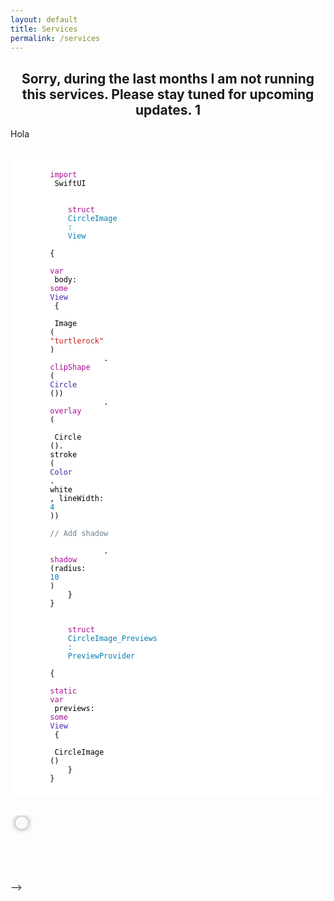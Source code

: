 ```yaml
---
layout: default
title: Services
permalink: /services
---
```

<h2 style="text-align: center">Sorry, during the last months I am not running this services. Please stay tuned for upcoming updates. 1</h2>
<!--
  <table style="width: 100%; horizontal-align: left; margin: 0px 0px">
    <tr>
      <td style="border-style: hidden; width: 33%; text-align: left; vertical-align: top; padding: 0px">
        <img style="display: block; margin-left: auto; margin-right: auto; height: 250px; width: 100%; object-fit: contain" src="../assets/img/galileo.PNG">
      </td>
      <td style="border-style: hidden; width: 33%; text-align: left; vertical-align: top; padding: 0px">
        <img style="display: block; margin-left: auto; margin-right: auto; height: 250px; width: 100%; object-fit: contain" src="../assets/img/granitos.PNG">
      </td>
      <td style="border-style: hidden; width: 33%; text-align: left; vertical-align: top; padding: 0px">
        <img style="display: block; margin-left: auto; margin-right: auto; height: 250px; width: 100%; object-fit: contain" src="../assets/img/campus.PNG">
      </td>
    </tr>
  </table>
-->
Hola

<style>
.hljs-selector-tag {
    color: #aa0d91;
}

.hljs-symbol {
    color: #057CB0;
}

.hljs-title {
    color: #057CB0;
}

.hljs-attribute {
    color: #000;
}

.hljs-tag {
    color: #057CB0;
}

.hljs-built_in {
    color: #5c2699;
}

.hljs-bullet {
    color: #057CB0;
}

.hljs-strong {
    font-weight: bold;
}

.hljs-selector-class {
    color: #9b703f;
}

.hljs-subst {
    color: #000;
}

.hljs-attr {
    color: #057CB0;
}

.hljs-type {
    color: #4B21B0;
}

.hljs-selector-id {
    color: #9b703f;
}

.hljs-builtin-name {
    color: #5c2699;
}

.hljs-params {
    color: #5c2699;
}

.hljs-regexp {
    color: #080;
}

.hljs-link {
    color: #080;
}

.hljs-section {
    color: #057CB0;
}

.hljs {
    display: block;
    color: black;
    padding: 0.5em;
    overflow-x: auto;
}

.hljs-comment {
    color: #707F8C;
}

.hljs-formula {
    background-color: #eee;
    font-style: italic;
}

.hljs-emphasis {
    font-style: italic;
}

.hljs-string {
    color: #c41a16;
}

.hljs-template-variable {
    color: #660;
}

.hljs-variable {
    color: #660;
}

.hljs-meta {
    color: #aa0d91;
}

.hljs-name {
    color: #008;
}

.hljs-doctag {
    font-weight: bold;
}

.hljs-number {
    color: #057CB0;
}

.hljs-literal {
    color: #aa0d91;
}

.hljs-quote {
    color: #707F8C;
}

.hljs-class {
    color: #057CB0;
}

.hljs-keyword {
    color: #aa0d91;
}

.hljs-deletion {
    background-color: #ffc8bd;
}

.hljs-addition {
    background-color: #baeeba;
}
</style>
<pre>
    <code class="hljs" style="background:#FFFFFF;border-radius:8px">
        <span class="hljs-keyword">import</span>
         SwiftUI

        <span class="hljs-class">
            <span class="hljs-keyword">struct</span>
            <span class="hljs-title">CircleImage</span>
            : 
            <span class="hljs-title">View</span>
        </span>
        {
            
        <span class="hljs-keyword">var</span>
         body: 
        <span class="hljs-keyword">some</span>
        <span class="hljs-type">View</span>
         {
               
        <span class="hljs-attribute"> Image</span>
        (
        <span class="hljs-string">"turtlerock"</span>
        )
                    .
        <span class="hljs-literal">clipShape</span>
        (
        <span class="hljs-type">Circle</span>
        ())
                    .
        <span class="hljs-literal">overlay</span>
        (
                       
        <span class="hljs-attribute"> Circle</span>
        ().
        <span class="hljs-attribute">stroke</span>
        (
        <span class="hljs-type">Color</span>
        .
        <span class="hljs-attribute">white</span>
        , lineWidth: 
        <span class="hljs-number">4</span>
        ))
                    
        <span class="hljs-comment">// Add shadow</span>

                    .
        <span class="hljs-literal">shadow</span>
        (radius: 
        <span class="hljs-number">10</span>
        )
            }
        }

        <span class="hljs-class">
            <span class="hljs-keyword">struct</span>
            <span class="hljs-title">CircleImage_Previews</span>
            : 
            <span class="hljs-title">PreviewProvider</span>
        </span>
        {
            
        <span class="hljs-keyword">static</span>
        <span class="hljs-keyword">var</span>
         previews: 
        <span class="hljs-keyword">some</span>
        <span class="hljs-type">View</span>
         {
               
        <span class="hljs-attribute"> CircleImage</span>
        ()
            }
        }
    </code>
</pre>



  <table style="width: 100%; horizontal-align: center; margin-left: auto; margin-right: auto">
  <tr>
    <td style="border-style: hidden; width: 100%; vertical-align: center; horizontal-align: center">
      <header style="background-color: #F8FAFC; border-radius: 20px; padding: 10px; box-shadow: 0px 0px 10px grey">
        <script charset="utf-8" type="text/javascript" src="//js-eu1.hsforms.net/forms/shell.js"></script><script>hbspt.forms.create({region: "eu1",portalId: "24911257",formId: "07fe559d-ca81-41ad-b091-f3d32cd5bd93"});</script>
      </header>
    </td>
    </tr>
</table>
-->



